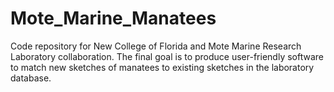 # Mote_Marine_Manatees
Code repository for New College of Florida and Mote Marine Research Laboratory collaboration. The final goal is to produce user-friendly software to match new sketches of manatees to existing sketches in the laboratory database.
